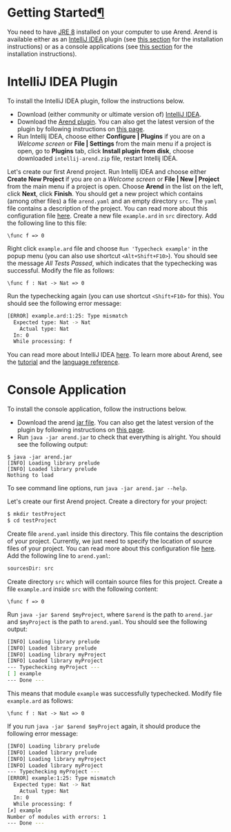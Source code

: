 <h1 id="getting-started">Getting Started<a class="headerlink" href="#getting-started" title="Permanent link">&para;</a></h1>

You need to have [JRE 8](https://docs.oracle.com/javase/8/docs/technotes/guides/install/install_overview.html) installed on your computer to use Arend.
Arend is available either as an [IntelliJ IDEA](https://www.jetbrains.com/idea) plugin (see [this section](#intellij-idea-plugin) for the installation instructions) or as a console applications (see [this section](#console-application) for the installation instructions).

# IntelliJ IDEA Plugin

To install the IntelliJ IDEA plugin, follow the instructions below.

* Download (either community or ultimate version of) [IntelliJ IDEA](https://www.jetbrains.com/idea).
* Download the [Arend plugin](http://valis.github.io/intellij-arend.zip). You can also get the latest version of the plugin by following instructions on [this page](https://github.com/JetBrains/intellij-arend/blob/dev/README.md).
* Run Intellij IDEA, choose either **Configure | Plugins** if you are on a _Welcome screen_ or **File | Settings** from the main menu if a project is open, go to **Plugins** tab, click **Install plugin from disk**, choose downloaded `intellij-arend.zip` file, restart Intellij IDEA.

Let's create our first Arend project.
Run Intellij IDEA and choose either **Create New Project** if you are on a _Welcome screen_ or **File | New | Project** from the main menu if a project is open.
Choose **Arend** in the list on the left, click **Next**, click **Finish**.
You should get a new project which contains (among other files) a file `arend.yaml` and an empty directory `src`.
The `yaml` file contains a description of the project.
You can read more about this configuration file [here](libraries).
Create a new file `example.ard` in `src` directory.
Add the following line to this file:
```arend
\func f => 0
```
Right click `example.ard` file and choose `Run 'Typecheck example'` in the popup menu (you can also use shortcut `<Alt+Shift+F10>`).
You should see the message _All Tests Passed_, which indicates that the typechecking was successful.
Modify the file as follows:
```arend
\func f : Nat -> Nat => 0
```
Run the typechecking again (you can use shortcut `<Shift+F10>` for this).
You should see the following error message:
```bash
[ERROR] example.ard:1:25: Type mismatch
  Expected type: Nat -> Nat
    Actual type: Nat
  In: 0
  While processing: f
```

You can read more about IntelliJ IDEA [here](https://www.jetbrains.com/help/idea/discover-intellij-idea.html).
To learn more about Arend, see the [tutorial](tutorial) and the [language reference](language-reference).

# Console Application

To install the console application, follow the instructions below.

* Download the arend [jar file](http://valis.github.io/arend.jar). You can also get the latest version of the plugin by following instructions on [this page](https://github.com/JetBrains/arend/blob/master/README.md).
* Run `java -jar arend.jar` to check that everything is alright. You should see the following output:
<pre><code class="bash">$ java -jar arend.jar
[INFO] Loading library prelude
[INFO] Loaded library prelude
Nothing to load
</code></pre>
To see command line options, run `java -jar arend.jar --help`.

Let's create our first Arend project.
Create a directory for your project:
```bash
$ mkdir testProject
$ cd testProject
```
Create file `arend.yaml` inside this directory.
This file contains the description of your project.
Currently, we just need to specify the location of source files of your project.
You can read more about this configuration file [here](libraries).
Add the following line to `arend.yaml`:
```bash
sourcesDir: src
```
Create directory `src` which will contain source files for this project.
Create a file `example.ard` inside `src` with the following content:
```arend
\func f => 0
```
Run `java -jar $arend $myProject`, where `$arend` is the path to `arend.jar` and `$myProject` is the path to `arend.yaml`.
You should see the following output:
```bash
[INFO] Loading library prelude
[INFO] Loaded library prelude
[INFO] Loading library myProject
[INFO] Loaded library myProject
--- Typechecking myProject ---
[ ] example
--- Done ---
```
This means that module `example` was successfully typechecked.
Modify file `example.ard` as follows:
```arend
\func f : Nat -> Nat => 0
```
If you run `java -jar $arend $myProject` again, it should produce the following error message:
```bash
[INFO] Loading library prelude
[INFO] Loaded library prelude
[INFO] Loading library myProject
[INFO] Loaded library myProject
--- Typechecking myProject ---
[ERROR] example:1:25: Type mismatch
  Expected type: Nat -> Nat
    Actual type: Nat
  In: 0
  While processing: f
[✗] example
Number of modules with errors: 1
--- Done ---
```
